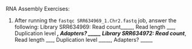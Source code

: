 RNA Assembly Exercises:

1. After running the `fastqc SRR634969_1.Chr2.fastq` job, answer the following:
Library SRR634969: Read count_____, Read length ___, Duplication level _____, Adapters? _____
Library SRR634972: Read count_____, Read length ___, Duplication level _____, Adapters? _____


